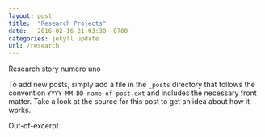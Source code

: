```yaml
---
layout: post
title:  "Research Projects"
date:   2016-02-16 21:03:30 -0700
categories: jekyll update
url: /research
---
```

Research story numero uno

To add new posts, simply add a file in the `_posts` directory that follows the convention `YYYY-MM-DD-name-of-post.ext` and includes the necessary front matter. Take a look at the source for this post to get an idea about how it works.
<!--more-->
Out-of-excerpt

